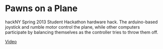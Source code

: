 Pawns on a Plane
================

hackNY Spring 2013 Student Hackathon hardware hack. The arduino-based joystick and rumble motor control the plane, while other computers participate by balancing themselves as the controller tries to throw them off.

[Video](https://www.youtube.com/watch?v=_GzYTOeuEM8)

